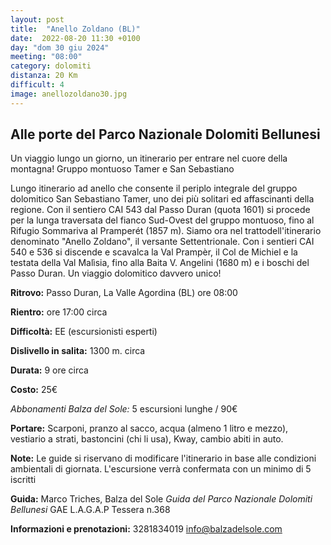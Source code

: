 ```yaml
---
layout: post
title:  "Anello Zoldano (BL)"
date:  2022-08-20 11:30 +0100
day: "dom 30 giu 2024"
meeting: "08:00"
category: dolomiti 
distanza: 20 Km
difficult: 4
image: anellozoldano30.jpg
---
```


## Alle porte del Parco Nazionale Dolomiti Bellunesi

Un viaggio lungo un giorno, un itinerario per entrare nel cuore della montagna!
Gruppo montuoso Tamer e San Sebastiano

Lungo itinerario ad anello che consente il periplo integrale del gruppo dolomitico San Sebastiano Tamer, uno dei più solitari ed affascinanti della regione.
Con il sentiero CAI 543 dal Passo Duran (quota 1601) si procede per la lunga traversata del fianco Sud-Ovest del gruppo montuoso, fino al Rifugio Sommariva al Pramperét (1857 m). 
Siamo ora nel trattodell'itinerario denominato "Anello Zoldano", il versante Settentrionale. Con i sentieri CAI 540 e 536 si discende e scavalca la Val Prampèr, il Col de Michiel e la testata della Val Malìsia, fino alla Baita V. Angelini (1680 m) e i boschi del Passo Duran.
Un viaggio dolomitico davvero unico! 

**Ritrovo:** Passo Duran, La Valle Agordina (BL) ore 08:00

**Rientro:** ore 17:00 circa 

**Difficoltà:** EE (escursionisti esperti)

**Dislivello in salita:**  1300 m. circa

**Durata:** 9 ore circa

**Costo:** 25€

*Abbonamenti Balza del Sole:* 5 escursioni lunghe / 90€

**Portare:** Scarponi, pranzo al sacco, acqua (almeno 1 litro e mezzo), vestiario a strati, bastoncini (chi li usa), Kway, cambio abiti in auto.

**Note:** Le guide si riservano di modificare l'itinerario in base alle condizioni ambientali di giornata. L'escursione verrà confermata con un minimo di 5 iscritti

**Guida:** Marco Triches, Balza del Sole
*Guida del Parco Nazionale Dolomiti Bellunesi*
GAE L.A.G.A.P Tessera n.368

**Informazioni e prenotazioni:** 3281834019 info@balzadelsole.com 
